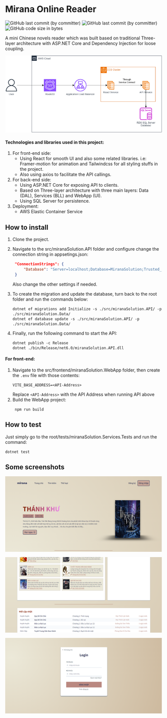 # Mirana Online Reader

![GitHub last commit (by committer)](https://img.shields.io/badge/1.0.0-8A2BE2)
![GitHub last commit (by committer)](https://img.shields.io/github/last-commit/weebNeedWeed/miranaSolution)
![GitHub code size in bytes](https://img.shields.io/github/languages/code-size/weebNeedWeed/miranaSolution)


A mini Chinese novels reader which was built based on traditional Three-layer architecture with ASP.NET Core and Dependency Injection for loose coupling.

![Architectural Diagram](https://github.com/weebNeedWeed/miranaSolution/blob/master/screenshots/mirana.drawio.png?raw=true)

#### Technologies and libraries used in this project:
1. For front-end side:
    - Using React for smooth UI and also some related libraries. i.e: Framer-motion for animation and Tailwindcss for all styling stuffs in the project.
    - Also using axios to facilitate the API callings.
2. For back-end side:
    - Using ASP.NET Core for exposing API to clients.
    - Based on Three-layer architecture with three main layers: Data (DAL), Services (BLL) and WebApp (UI).
    - Using SQL Server for persistence.
3. Deployment: 
    - AWS Elastic Container Service

## How to install

1. Clone the project.
2. Navigate to the src/miranaSolution.API folder and configure change the connection string in appsetings.json:
   ```json
    "ConnectionStrings": {
        "Database": "Server=localhost;Database=MiranaSolution;Trusted_Connection=True;"
    }
   ```
   Also change the other settings if needed.

3. To create the migration and update the database, turn back to the root folder and run the commands below:
    ```console
    dotnet ef migrations add Initialize -s ./src/miranaSolution.API/ -p ./src/miranaSolution.Data/
    dotnet ef database update -s ./src/miranaSolution.API/ -p ./src/miranaSolution.Data/
    ```
   
4. Finally, run the following command to start the API:
    ```console
    dotnet publish -c Release
    dotnet ./bin/Release/net6.0/miranaSolution.API.dll
    ```

#### For front-end:
1. Navigate to the src/frontend/miranaSolution.WebApp folder, then create the ```.env``` file with those contents:
    ```
    VITE_BASE_ADDRESS=<API-Address>
    ```
    Replace ```<API-Address>``` with the API Address when running API above
2. Build the WebApp project:
   ```console
    npm run build
   ```

## How to test

Just simply go to the root/tests/miranaSolution.Services.Tests and run the command:
```console
dotnet test
```

## Some screenshots
![Header](https://github.com/weebNeedWeed/miranaSolution/blob/master/screenshots/header.png?raw=true)

![Home](https://github.com/weebNeedWeed/miranaSolution/blob/master/screenshots/home.png?raw=true)

![Login](https://github.com/weebNeedWeed/miranaSolution/blob/master/screenshots/login.png?raw=true)
